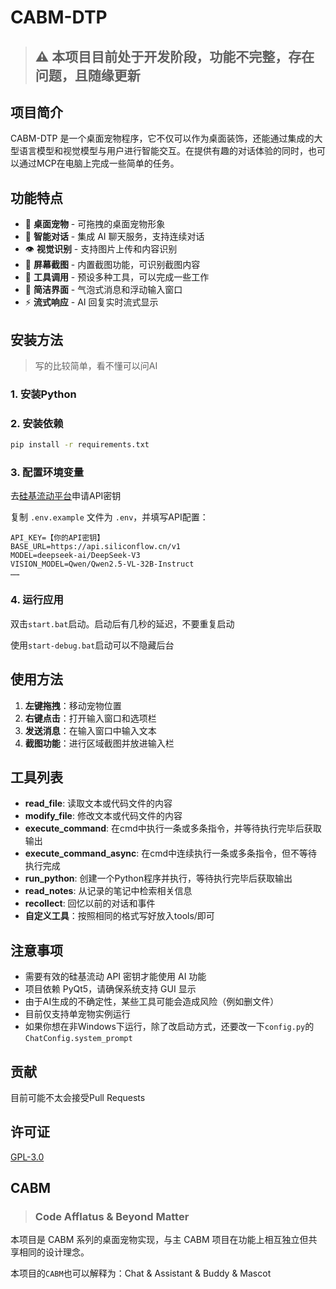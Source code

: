 # CABM-DTP

> ## ⚠️ 本项目目前处于**开发阶段**，功能不完整，存在问题，且随缘更新

## 项目简介

CABM-DTP 是一个桌面宠物程序，它不仅可以作为桌面装饰，还能通过集成的大型语言模型和视觉模型与用户进行智能交互。在提供有趣的对话体验的同时，也可以通过MCP在电脑上完成一些简单的任务。

## 功能特点

- 🐾 **桌面宠物** - 可拖拽的桌面宠物形象
- 💬 **智能对话** - 集成 AI 聊天服务，支持连续对话
- 👁️ **视觉识别** - 支持图片上传和内容识别
- 📸 **屏幕截图** - 内置截图功能，可识别截图内容
- 🔧 **工具调用** - 预设多种工具，可以完成一些工作
- 🎯 **简洁界面** - 气泡式消息和浮动输入窗口
- ⚡ **流式响应** - AI 回复实时流式显示


## 安装方法
> 写的比较简单，看不懂可以问AI
### 1. 安装Python

### 2. 安装依赖
```bash
pip install -r requirements.txt
```

### 3. 配置环境变量
去[硅基流动平台](https://cloud.siliconflow.cn/i/mVqMyTZk)申请API密钥

复制 `.env.example` 文件为 `.env`，并填写API配置：
```
API_KEY=【你的API密钥】
BASE_URL=https://api.siliconflow.cn/v1
MODEL=deepseek-ai/DeepSeek-V3
VISION_MODEL=Qwen/Qwen2.5-VL-32B-Instruct
……
```

### 4. 运行应用
双击`start.bat`启动。启动后有几秒的延迟，不要重复启动

使用`start-debug.bat`启动可以不隐藏后台

## 使用方法

1. **左键拖拽**：移动宠物位置
2. **右键点击**：打开输入窗口和选项栏
3. **发送消息**：在输入窗口中输入文本
4. **截图功能**：进行区域截图并放进输入栏

## 工具列表
- **read_file**: 读取文本或代码文件的内容
- **modify_file**: 修改文本或代码文件的内容
- **execute_command**: 在cmd中执行一条或多条指令，并等待执行完毕后获取输出
- **execute_command_async**: 在cmd中连续执行一条或多条指令，但不等待执行完成
- **run_python**: 创建一个Python程序并执行，等待执行完毕后获取输出
- **read_notes**: 从记录的笔记中检索相关信息
- **recollect**: 回忆以前的对话和事件
- **自定义工具**：按照相同的格式写好放入tools/即可

## 注意事项

- 需要有效的硅基流动 API 密钥才能使用 AI 功能
- 项目依赖 PyQt5，请确保系统支持 GUI 显示
- 由于AI生成的不确定性，某些工具可能会造成风险（例如删文件）
- 目前仅支持单宠物实例运行
- 如果你想在非Windows下运行，除了改启动方式，还要改一下`config.py`的`ChatConfig.system_prompt`

## 贡献
目前可能不太会接受Pull Requests

## 许可证

[GPL-3.0](LICENSE)

## CABM
> ### Code Afflatus & Beyond Matter

本项目是 CABM 系列的桌面宠物实现，与主 CABM 项目在功能上相互独立但共享相同的设计理念。

本项目的`CABM`也可以解释为：Chat & Assistant & Buddy & Mascot